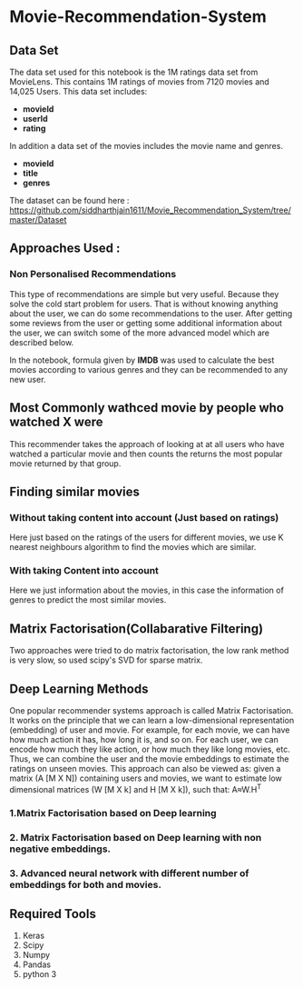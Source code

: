 # Movie-Recommendation-System

## Data Set
The data set used for this notebook is the 1M ratings data set from MovieLens. This contains 1M ratings of movies from 7120 movies and 14,025 Users. This data set includes:

* **movieId**
* **userId**
* **rating**

In addition a data set of the movies includes the movie name and genres.
* **movieId**
* **title**
* **genres**

The dataset can be found here : https://github.com/siddharthjain1611/Movie_Recommendation_System/tree/master/Dataset

## Approaches Used :
### Non Personalised Recommendations
This type of recommendations are simple but very useful. Because they solve the cold start problem for users. That is without knowing anything about the user, we can do some recommendations to the user. After getting some reviews from  the user or getting some additional information about the user, we can switch some of the more advanced model which are described below.

In the notebook, formula given by **IMDB** was used to calculate the best movies according to various genres and they can be recommended to any new user.

## Most Commonly wathced movie by people who watched X were
This recommender takes the approach of looking at at all users who have watched a particular movie and then counts the returns the most popular movie returned by that group.

## Finding similar movies
### Without taking content into account (Just based on ratings)
Here just based on the ratings of the users for different movies, we use K nearest neighbours algorithm to find the movies which are similar.

### With taking Content into account
Here we just information about the movies, in this case the information of genres to predict the most similar movies.

## Matrix Factorisation(Collabarative Filtering)
Two approaches were tried to do matrix factorisation, the low rank method is very slow, so used scipy's SVD for sparse matrix.


## Deep Learning Methods
One popular recommender systems approach is called Matrix Factorisation. It works on the principle that we can learn a low-dimensional representation (embedding) of user and movie. For example, for each movie, we can have how much action it has, how long it is, and so on. For each user, we can encode how much they like action, or how much they like long movies, etc. Thus, we can combine the user and the movie embeddings to estimate the ratings on unseen movies. This approach can also be viewed as: given a matrix (A [M X N]) containing users and movies, we want to estimate low dimensional matrices (W [M X k] and H [M X k]), such that: A≈W.H<sup>T</sub>
### 1.Matrix Factorisation based on Deep learning
### 2. Matrix Factorisation based on Deep learning with non negative embeddings.
### 3. Advanced neural network with different number of embeddings for both and movies.


## Required Tools
1. Keras
2. Scipy
3. Numpy
4. Pandas
5. python 3
